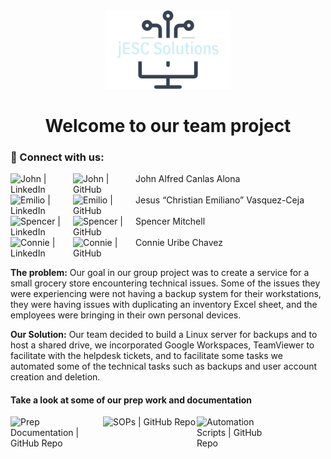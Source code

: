 <div id="header" align="center">
  <img src="https://github.com/jESC-Solutions/.github/blob/main/profile/logo-no-background.png"  width="40%" height="40%">
  <h1>
  Welcome to our team project
  </h1>
</div>

### 🤝 Connect with us:

<a href="https://www.linkedin.com/in/redalona/"><img align="left" src="https://img.shields.io/badge/linkedin-%230077B5.svg?style=for-the-badge&logo=linkedin&logoColor=white" alt="John | LinkedIn" width="100px"/></a>
<a href="https://github.com/redalona"><img align="left" src="https://img.shields.io/badge/github-%23121011.svg?style=for-the-badge&logo=github&logoColor=white" alt="John | GitHub" width="100px"/></a>
John Alfred Canlas Alona
</br>
</br>
<a href="https://www.linkedin.com/in/emilioceja/"><img align="left" src="https://img.shields.io/badge/linkedin-%230077B5.svg?style=for-the-badge&logo=linkedin&logoColor=white" alt="Emilio | LinkedIn" width="100px"/></a>
<a href="https://github.com/JesusCEVC"><img align="left" src="https://img.shields.io/badge/github-%23121011.svg?style=for-the-badge&logo=github&logoColor=white" alt="Emilio | GitHub" width="100px"/></a>
Jesus “Christian Emiliano” Vasquez-Ceja
</br>
</br>
<a href="https://www.linkedin.com/in/spencymitch/"><img align="left" src="https://img.shields.io/badge/linkedin-%230077B5.svg?style=for-the-badge&logo=linkedin&logoColor=white" alt="Spencer | LinkedIn" width="100px"/></a>
<a href="https://github.com/spencymitch"><img align="left" src="https://img.shields.io/badge/github-%23121011.svg?style=for-the-badge&logo=github&logoColor=white" alt="Spencer | GitHub" width="100px"/></a>
Spencer Mitchell
</br>
</br>
<a href="https://www.linkedin.com/in/connieuribe/"><img align="left" src="https://img.shields.io/badge/linkedin-%230077B5.svg?style=for-the-badge&logo=linkedin&logoColor=white" alt="Connie | LinkedIn" width="100px"/></a>
<a href="https://github.com/connieuribe"><img align="left" src="https://img.shields.io/badge/github-%23121011.svg?style=for-the-badge&logo=github&logoColor=white" alt="Connie | GitHub" width="100px"/></a> 
Connie Uribe Chavez
</br>
</br>

**The problem:** Our goal in our group project was to create a service for a small grocery store encountering technical issues. Some of the issues they were experiencing were not having a backup system for their workstations, they were having issues with duplicating an inventory Excel sheet, and the employees were bringing in their own personal devices. 

**Our Solution:** Our team decided to build a Linux server for backups and to host a shared drive, we incorporated Google Workspaces, TeamViewer to facilitate with the helpdesk tickets, and to facilitate some tasks we automated some of the technical tasks such as backups and user account creation and deletion.

#### Take a look at some of our prep work and documentation 
<a href="https://github.com/jESC-Solutions/jESC-Prep-Work-Documentation"><img align="left" src="https://img.shields.io/badge/Repo-Prep Docs-white" alt="Prep Documentation | GitHub Repo" width="148px"/></a> 
<a href="https://github.com/jESC-Solutions/jESC-SOP"><img align="left" src="https://img.shields.io/badge/Repo-jESC SOP-white" alt="SOPs | GitHub Repo" width="150px"/></a> 
<a href="https://github.com/jESC-Solutions/jESC-Scripts"><img align="left" src="https://img.shields.io/badge/Repo-Scripts-white" alt="Automation Scripts | GitHub Repo" width="130px"/></a> 

